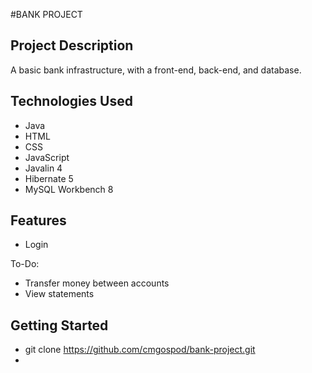 #BANK PROJECT

## Project Description

A basic bank infrastructure, with a front-end, back-end, and database.

## Technologies Used

* Java
* HTML
* CSS
* JavaScript
* Javalin 4
* Hibernate 5
* MySQL Workbench 8

## Features

* Login

To-Do:

* Transfer money between accounts
* View statements

## Getting Started

* git clone https://github.com/cmgospod/bank-project.git
* 